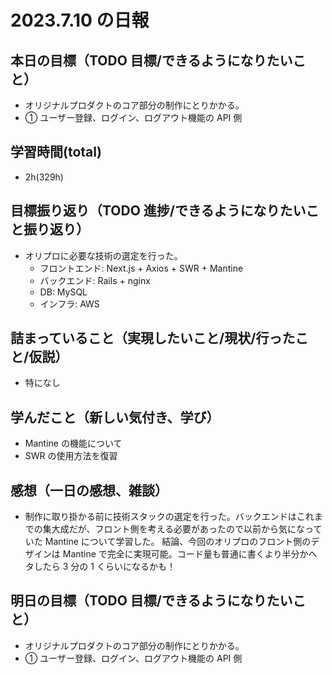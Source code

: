 # 2023.7.10 の日報

## 本日の目標（TODO 目標/できるようになりたいこと）

- オリジナルプロダクトのコア部分の制作にとりかかる。
- ① ユーザー登録、ログイン、ログアウト機能の API 側

## 学習時間(total)

- 2h(329h)

## 目標振り返り（TODO 進捗/できるようになりたいこと振り返り）

- オリプロに必要な技術の選定を行った。
  - フロントエンド: Next.js + Axios + SWR + Mantine
  - バックエンド: Rails + nginx
  - DB: MySQL
  - インフラ: AWS

## 詰まっていること（実現したいこと/現状/行ったこと/仮説）

- 特になし

## 学んだこと（新しい気付き、学び）

- Mantine の機能について
- SWR の使用方法を復習

## 感想（一日の感想、雑談）

- 制作に取り掛かる前に技術スタックの選定を行った。バックエンドはこれまでの集大成だが、フロント側を考える必要があったので以前から気になっていた Mantine について学習した。
  結論、今回のオリプロのフロント側のデザインは Mantine で完全に実現可能。コード量も普通に書くより半分かヘタしたら 3 分の 1 くらいになるかも！

## 明日の目標（TODO 目標/できるようになりたいこと）

- オリジナルプロダクトのコア部分の制作にとりかかる。
- ① ユーザー登録、ログイン、ログアウト機能の API 側
